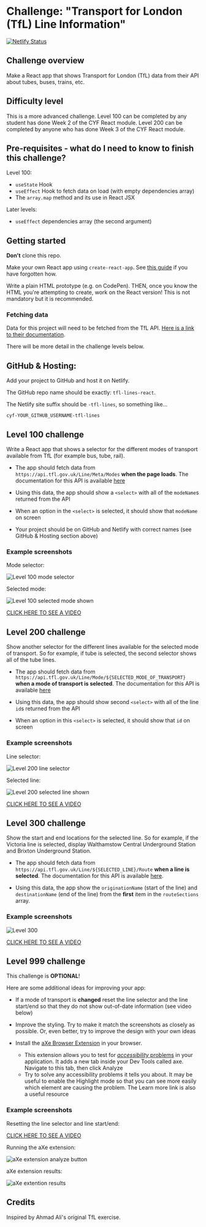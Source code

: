# Challenge: "Transport for London (TfL) Line Information"

[![Netlify Status](https://api.netlify.com/api/v1/badges/2d5ccf56-19c4-45a3-bcf2-a272ac8895ff/deploy-status)](https://app.netlify.com/sites/cyf-yunusfirat-tfl-lines/deploys)

## Challenge overview

Make a React app that shows Transport for London (TfL) data from their API about tubes, buses, trains, etc.

## Difficulty level

This is a more advanced challenge. Level 100 can be completed by any student has done Week 2 of the CYF React module. Level 200 can be completed by anyone who has done Week 3 of the CYF React module.

## Pre-requisites - what do I need to know to finish this challenge?

Level 100:

- `useState` Hook
- `useEffect` Hook to fetch data on load (with empty dependencies array)
- The `array.map` method and its use in React JSX

Later levels:

- `useEffect` dependencies array (the second argument)

## Getting started

**Don't** clone this repo.

Make your own React app using `create-react-app`.  See [this guide](https://docs.codeyourfuture.io/students/guides/creating-a-react-app) if you have forgotten how.

Write a plain HTML prototype (e.g. on CodePen). THEN, once you know the HTML you're attempting to create, work on the React version! This is not mandatory but it is recommended.

### Fetching data

Data for this project will need to be fetched from the TfL API. [Here is a link to their documentation](https://api.tfl.gov.uk/swagger/ui/index.html).

There will be more detail in the challenge levels below.

## GitHub & Hosting:

Add your project to GitHub and host it on Netlify.

The GitHub repo name should be exactly: `tfl-lines-react`.

The Netlify site suffix should be `-tfl-lines`, so something like...

```
cyf-YOUR_GITHUB_USERNAME-tfl-lines
```

## Level 100 challenge

Write a React app that shows a selector for the different modes of transport available from TfL (for example bus, tube, rail).

- The app should fetch data from `https://api.tfl.gov.uk/Line/Meta/Modes` **when the page loads**. The documentation for this API is available [here](https://api.tfl.gov.uk/swagger/ui/index.html?url=/swagger/docs/v1#!/Line/Line_MetaModes)

- Using this data, the app should show a `<select>` with all of the `modeName`s returned from the API

- When an option in the `<select>` is selected, it should show that `modeName` on screen

- Your project should be on GitHub and Netlify with correct names (see GitHub & Hosting section above)

### Example screenshots

Mode selector:

![Level 100 mode selector](example-screenshots/level-100-screenshot-1.png)

Selected mode:

![Level 100 selected mode shown](example-screenshots/level-100-screenshot-2.png)

[CLICK HERE TO SEE A VIDEO](example-screenshots/level-100-video.gif)

## Level 200 challenge

Show another selector for the different lines available for the selected mode of transport. So for example, if tube is selected, the second selector shows all of the tube lines.

- The app should fetch data from `https://api.tfl.gov.uk/Line/Mode/${SELECTED_MODE_OF_TRANSPORT}` **when a mode of transport is selected**. The documentation for this API is available [here](https://api.tfl.gov.uk/swagger/ui/index.html?url=/swagger/docs/v1#!/Line/Line_GetByMode)

- Using this data, the app should show second `<select>` with all of the line `id`s returned from the API

- When an option in this `<select>` is selected, it should show that `id` on screen

### Example screenshots

Line selector:

![Level 200 line selector](example-screenshots/level-200-screenshot-1.png)

Selected line:

![Level 200 selected line shown](example-screenshots/level-200-screenshot-2.png)

[CLICK HERE TO SEE A VIDEO](example-screenshots/level-200-video.gif)

## Level 300 challenge

Show the start and end locations for the selected line. So for example, if the Victoria line is selected, display Walthamstow Central Underground Station and Brixton Underground Station.

- The app should fetch data from `https://api.tfl.gov.uk/Line/${SELECTED_LINE}/Route` **when a line is selected**. The documentation for this API is available [here](https://api.tfl.gov.uk/swagger/ui/index.html?url=/swagger/docs/v1#!/Line/Line_LineRoutesByIds).

- Using this data, the app show the `originationName` (start of the line) and `destinationName` (end of the line) from the **first** item in the `routeSections` array.

### Example screenshots

![Level 300](example-screenshots/level-300-screenshot.png)

[CLICK HERE TO SEE A VIDEO](example-screenshots/level-300-video.gif)

## Level 999 challenge

This challenge is **OPTIONAL**!

Here are some additional ideas for improving your app:

- If a mode of transport is **changed** reset the line selector and the line start/end so that they do not show out-of-date information (see video below)

- Improve the styling. Try to make it match the screenshots as closely as possible. Or, even better, try to improve the design with your own ideas

- Install the [aXe Browser Extension](https://www.deque.com/axe/axe-for-web/) in your browser.
  - This extension allows you to test for [*accessibility* problems](https://developer.mozilla.org/en-US/docs/Learn/Accessibility/What_is_accessibility) in your application. It adds a new tab inside your Dev Tools called axe. Navigate to this tab, then click Analyze
  - Try to solve any accessibility problems it tells you about. It may be useful to enable the Highlight mode so that you can see more easily which element are causing the problem. The Learn more link is also a useful resource

### Example screenshots

Resetting the line selector and line start/end:

[CLICK HERE TO SEE A VIDEO](example-screenshots/level-999-video.gif)

Running the aXe extension:

![aXe extension analyze button](example-screenshots/level-999-screenshot-1.png)

aXe extension results:

![aXe extention results](example-screenshots/level-999-screenshot-2.png)

## Credits

Inspired by Ahmad Ali's original TfL exercise.
